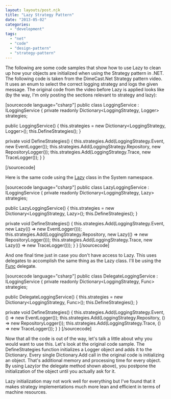 ```yaml
---
layout: layouts/post.njk
title: "Lazy Strategy Pattern"
date: "2013-05-02"
categories: 
  - "development"
tags: 
  - "net"
  - "code"
  - "design-pattern"
  - "strategy-pattern"
---
```


The following are some code samples that show how to use Lazy to clean up how your objects are initialized when using the Strategy pattern in .NET. The following code is taken from the DimeCast.Net Strategy pattern video. It uses an enum to select the correct logging strategy and logs the given message. The original code from the video before Lazy is applied looks like (by the way, I'm only posting the sections relevant to strategy and lazy):

\[sourcecode language="csharp"\] public class LoggingService : ILoggingService { private readonly Dictionary<LoggingStrategy, Logger> strategies;

public LoggingService() { this.strategies = new Dictionary<LoggingStrategy, Logger>(); this.DefineStrategies(); }

private void DefineStrategies() { this.strategies.Add(LoggingStrategy.Event, new EventLogger()); this.strategies.Add(LoggingStrategy.Repository, new RepositoryLogger()); this.strategies.Add(LoggingStrategy.Trace, new TraceLogger()); } }

\[/sourcecode\]

Here is the same code using the [Lazy<T>](http://msdn.microsoft.com/en-us/library/dd642331.aspx "Lazy(T) Class") class in the System namespace.

\[sourcecode language="csharp"\] public class LazyLoggingService : ILoggingService { private readonly Dictionary<LoggingStrategy, Lazy<Logger>> strategies;

public LazyLoggingService() { this.strategies = new Dictionary<LoggingStrategy, Lazy<Logger>>(); this.DefineStrategies(); }

private void DefineStrategies() { this.strategies.Add(LoggingStrategy.Event, new Lazy<Logger>(() => new EventLogger())); this.strategies.Add(LoggingStrategy.Repository, new Lazy<Logger>(() => new RepositoryLogger())); this.strategies.Add(LoggingStrategy.Trace, new Lazy<Logger>(() => new TraceLogger())); } } \[/sourcecode\]

And one final time just in case you don't have access to Lazy<T>. This uses delegates to accomplish the same thing as the Lazy<T> class. I'll be using the [Func<TResult>](http://msdn.microsoft.com/en-us/library/bb534960.aspx "Func(TResult) Delegate") delegate.

\[sourcecode language="csharp"\] public class DelegateLoggingService : ILoggingService { private readonly Dictionary<LoggingStrategy, Func<Logger>> strategies;

public DelegateLoggingService() { this.strategies = new Dictionary<LoggingStrategy, Func<Logger>>(); this.DefineStrategies(); }

private void DefineStrategies() { this.strategies.Add(LoggingStrategy.Event, () => new EventLogger()); this.strategies.Add(LoggingStrategy.Repository, () => new RepositoryLogger()); this.strategies.Add(LoggingStrategy.Trace, () => new TraceLogger()); } } \[/sourcecode\]

Now that all the code is out of the way, let's talk a little about why you would want to use this. Let's look at the original code sample. The DefineStrategies function initializes a Logger object and adds it to the Dictionary. Every single Dictionary.Add call in the original code is initializing an object. That's additional memory and processing time for every object. By using Lazy(or the delegate method shown above), you postpone the initialization of the object until you actually ask for it.

Lazy initialization may not work well for everything but I've found that it makes strategy implementations much more lean and efficient in terms of machine resources.
